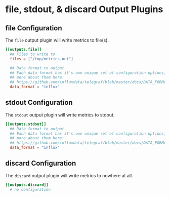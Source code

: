 # file, stdout, & discard Output Plugins

## file Configuration

The `file` output plugin will write metrics to file(s).

```toml
[[outputs.file]]
  ## Files to write to.
  files = ["/tmp/metrics.out"]

  ## Data format to output.
  ## Each data format has it's own unique set of configuration options, read
  ## more about them here:
  ## https://github.com/influxdata/telegraf/blob/master/docs/DATA_FORMATS_OUTPUT.md
  data_format = "influx"
```

## stdout Configuration

The `stdout` output plugin will write metrics to stdout.

```toml
[[outputs.stdout]]
  ## Data format to output.
  ## Each data format has it's own unique set of configuration options, read
  ## more about them here:
  ## https://github.com/influxdata/telegraf/blob/master/docs/DATA_FORMATS_OUTPUT.md
  data_format = "influx"
```

## discard Configuration

The `discard` output plugin will write metrics to nowhere at all.

```toml
[[outputs.discard]]
  # no configuration
```
